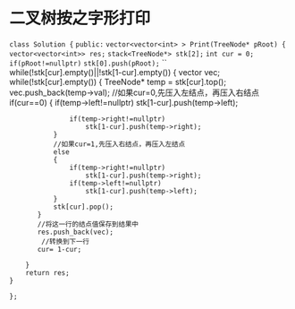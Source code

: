# 二叉树按之字形打印

`class Solution {`
`public:`
    `vector<vector<int> > Print(TreeNode* pRoot) {`
        `vector<vector<int>> res;`
        `stack<TreeNode*> stk[2];`
        `int cur = 0;`
        `if(pRoot!=nullptr)`
            `stk[0].push(pRoot);`
``        
        while(!stk[cur].empty()||!stk[1-cur].empty())
        {
           vector<int> vec;
           while(!stk[cur].empty())
           {
               TreeNode* temp = stk[cur].top();
               vec.push_back(temp->val);
               //如果cur=0,先压入左结点，再压入右结点
               if(cur==0)
               {
                   if(temp->left!=nullptr)
                       stk[1-cur].push(temp->left);
    
                   if(temp->right!=nullptr)
                       stk[1-cur].push(temp->right);
               }
               //如果cur=1,先压入右结点，再压入左结点
               else
               {
                   if(temp->right!=nullptr)
                       stk[1-cur].push(temp->right);
                   if(temp->left!=nullptr)
                       stk[1-cur].push(temp->left);
               }
               stk[cur].pop();
           }
           //将这一行的结点值保存到结果中
           res.push_back(vec);
            //转换到下一行
           cur= 1-cur;
            
        }
        return res;
    }

`};`